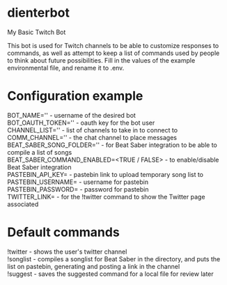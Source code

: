 # dienterbot
My Basic Twitch Bot

This bot is used for Twitch channels to be able to customize responses to commands, as well as attempt to keep a list of commands used by people to think about future possibilities. Fill in the values of the example environmental file, and rename it to .env.

# Configuration example
BOT_NAME='<BOT USERNAME>' - username of the desired bot  
BOT_OAUTH_TOKEN='<OAUTH KEY>' - oauth key for the bot user  
CHANNEL_LIST='<LIST OF CHANNELS COMMA SEPERATED>' - list of channels to take in to connect to  
COMM_CHANNEL='<CHANNEL TO TALK TO>' - the chat channel to place messages  
BEAT_SABER_SONG_FOLDER='<DIRECTORY OF BEAT SABER SONGS>' - for Beat Saber integration to be able to compile a list of songs  
BEAT_SABER_COMMAND_ENABLED=<TRUE / FALSE> - to enable/disable Beat Saber integration  
PASTEBIN_API_KEY=<API KEY FOR PASTEBIN> - pastebin link to upload temporary song list to  
PASTEBIN_USERNAME=<USERNAME FOR PASTEBIN> - username for pastebin  
PASTEBIN_PASSWORD=<PASSWORD FOR PASTEBIN> - password for pastebin  
TWITTER_LINK=<TWITTER LINK> - for the !twitter command to show the Twitter page associated

# Default commands
!twitter - shows the user's twitter channel  
!songlist - compiles a songlist for Beat Saber in the directory, and puts the list on pastebin, generating and posting a link in the channel  
!suggest - saves the suggested command for a local file for review later
